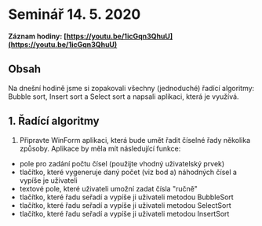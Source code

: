 # Seminář 14. 5. 2020

**Záznam hodiny: [https://youtu.be/1icGqn3QhuU](https://youtu.be/1icGqn3QhuU)**

## Obsah

Na dnešní hodině jsme si zopakovali všechny (jednoduché) řadící algoritmy: Bubble sort, Insert sort a Select sort a napsali aplikaci, která je využívá.

## 1. Řadící algoritmy
1) Připravte WinForm aplikaci, která bude umět řadit číselné řady několika způsoby. Aplikace by měla mít následující funkce:
- pole pro zadání počtu čísel (použijte vhodný uživatelský prvek)
- tlačítko, které vygeneruje daný počet (viz bod a) náhodných čísel a vypíše je uživateli
- textové pole, které uživateli umožní zadat čísla "ručně"
- tlačítko, které řadu seřadí a vypíše ji uživateli metodou BubbleSort
- tlačítko, které řadu seřadí a vypíše ji uživateli metodou SelectSort
- tlačítko, které řadu seřadí a vypíše ji uživateli metodou InsertSort
